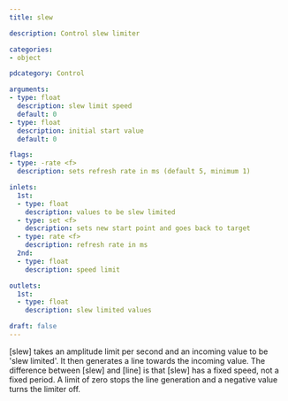 ```yaml
---
title: slew

description: Control slew limiter

categories:
- object

pdcategory: Control

arguments:
- type: float
  description: slew limit speed
  default: 0
- type: float
  description: initial start value
  default: 0

flags:
- type: -rate <f>
  description: sets refresh rate in ms (default 5, minimum 1)

inlets:
  1st:
  - type: float
    description: values to be slew limited
  - type: set <f>
    description: sets new start point and goes back to target
  - type: rate <f>
    description: refresh rate in ms
  2nd:
  - type: float
    description: speed limit

outlets:
  1st:
  - type: float
    description: slew limited values

draft: false
---
```


[slew] takes an amplitude limit per second and an incoming value to be 'slew limited'. It then generates a line towards the incoming value. The difference between [slew] and [line] is that [slew] has a fixed speed, not a fixed period. A limit of zero stops the line generation and a negative value turns the limiter off.
